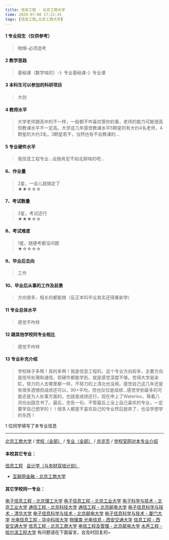 ```yaml
---
title: 信息工程 - 北京工商大学
time: 2020-07-08 17:22:35
tags: [信息工程,北京工商大学]
---
```

#### 1 专业招生（仅供参考）  
> 物理-必须选考



#### 2 教学思路  
> 基础课（数学啥的）-》专业基础课-》专业课



#### 3 本科生可以参加的科研项目  
>  大创



#### 4 教师水平
> 大学老师跟高中的不一样，一般都不咋喜欢管你的事，老师的能力可能很高但教课水平不一定高。大学这几年感觉教课水平5颗星的有大约4名老师，4颗星的大约3名，3颗星若干，当然也有不会教课的…



#### 5 专业硬件水平
> 我信息工程专业…设施肯定不如北邮啥的吧…



#### 6、作业量
> 2星，一会儿就搞定了  
★★☆☆☆



#### 7、考试数量  
> 3星，考试还行   
★★★☆☆



#### 8、考试难度  
> 1星，随便考都没问题   
★☆☆☆☆



#### 9、毕业后去向  
> 工作



#### 10、毕业后从事的工作及前景  
> 方向很多，相关的都能做（反正本科毕业其实还得重新学）



#### 11 专业总体水平 
> 感觉不咋样



####  12 跟其他学校同专业相比 
> 感觉不咋样


####  13 专业补充介绍  
> 学校妹子多啊！真的多啊！我是信息工程的，这个专业方向较多，主要方向是信号处理和通信，软硬件都能学到，就是感觉深度不够。觉得大学是染缸，努力的人去哪里都一样，不努力的上清北也没用。感觉自己这几年还是有很多遗憾但成绩还可以，90+平均，但也仅仅是成绩…感觉学到最多的可能还是为人处事方面的。也就是成绩还行，现在申上了Waterloo，等着八月份出国念书了。最后，忠告一句，不管最后上没上自己喜欢的专业，一定要学自己想学的！！很多人都是不喜欢自己的专业然后放弃了，也没学想学的东西！


1 位同学填写了本专业信息
***
[北京工商大学](http://www.jianshu.com/p/e76d36ff8bb9) / [学校（全部）](http://www.jianshu.com/p/3efa6bcca419) / [专业（全部）](http://www.jianshu.com/p/2d4c6d3552c2) / [总览页](http://www.jianshu.com/p/445daeb4fa00) / [学校官网对本专业介绍](http://cie.btbu.edu.cn/zsjy/bkszs/74896.htm)
#### 本校其它专业：
[信息工程](http://www.jianshu.com/p/ab8228ed7e2d) 
 [会计学（与央财双培计划）](http://www.jianshu.com/p/efa86b1a5d45)
- [互联网金融 - 北京工商大学](https://www.jianshu.com/p/a8070ba874b5)
#### 其它学校同一专业：
[电子信息工程 - 北京理工大学](http://www.jianshu.com/p/bf13725952ce)
[电子信息工程 - 北京工业大学](http://www.jianshu.com/p/935f8b4dc83f)
[电子科学与技术 - 北京工业大学](http://www.jianshu.com/p/349a571c8cbb)
[通信工程 - 北京科技大学](http://www.jianshu.com/p/7f898b0aceb9)
[通信工程 - 北京邮电大学](http://www.jianshu.com/p/91bd2ad04308)
[电子信息科学与技术 - 清华大学](http://www.jianshu.com/p/338fc70c84db)
[电子信息科学与技术 - 北京邮电大学](http://www.jianshu.com/p/60133dfd6cff)
[电子信息科学与技术 - 厦门大学](http://www.jianshu.com/p/5768803ef6c9)
[光电信息工程 - 华中科技大学](http://www.jianshu.com/p/11d2b0562ca8)
[物理类 光电信息 - 西安交通大学](http://www.jianshu.com/p/67e73f46914b)
[信息工程 - 西安交通大学](http://www.jianshu.com/p/1baace60c4b6)
[信息工程 - 北京工商大学](http://www.jianshu.com/p/ab8228ed7e2d)
[电信工程及管理 - 北京邮电大学](http://www.jianshu.com/p/8840fed0c9dc)
[水声工程 - 哈尔滨工程大学](http://www.jianshu.com/p/135b63edb39e)
有问题请在下面留言，会及时回复的~